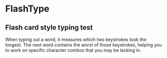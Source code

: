 #  FlashType

## Flash card style typing test

When typing out a word, it measures which two keystrokes took the longest. The next word contains the worst of those keystrokes, helping you to work on specific character combos that you may be lacking in.
